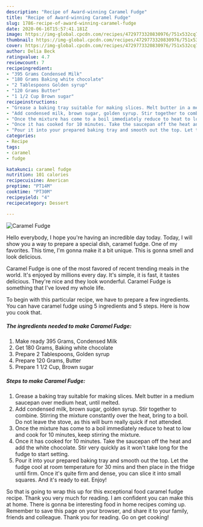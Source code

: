 ```yaml
---
description: "Recipe of Award-winning Caramel Fudge"
title: "Recipe of Award-winning Caramel Fudge"
slug: 1786-recipe-of-award-winning-caramel-fudge
date: 2020-06-16T15:57:41.181Z
image: https://img-global.cpcdn.com/recipes/4729773320830976/751x532cq70/caramel-fudge-recipe-main-photo.jpg
thumbnail: https://img-global.cpcdn.com/recipes/4729773320830976/751x532cq70/caramel-fudge-recipe-main-photo.jpg
cover: https://img-global.cpcdn.com/recipes/4729773320830976/751x532cq70/caramel-fudge-recipe-main-photo.jpg
author: Delia Beck
ratingvalue: 4.7
reviewcount: 7
recipeingredient:
- "395 Grams Condensed Milk"
- "180 Grams Baking white chocolate"
- "2 Tablespoons Golden syrup"
- "120 Grams Butter"
- "1 1/2 Cup Brown sugar"
recipeinstructions:
- "Grease a baking tray suitable for making slices. Melt butter in a medium saucepan over medium heat, until melted."
- "Add condensed milk, brown sugar, golden syrup. Stir together to combine. Stirring the mixture constantly over the heat, bring to a boil. Do not leave the stove, as this will burn really quick if not attended."
- "Once the mixture has come to a boil immediately reduce to heat to low and cook for 10 minutes, keep stirring the mixture."
- "Once it has cooked for 10 minutes. Take the saucepan off the heat and add the white chocolate. Stir very quickly as it won&#39;t take long for the fudge to start setting."
- "Pour it into your prepared baking tray and smooth out the top. Let the fudge cool at room temperature for 30 mins and then place in the fridge until firm. Once it&#39;s quite firm and dense, you can slice it into small squares. And it&#39;s ready to eat. Enjoy!"
categories:
- Recipe
tags:
- caramel
- fudge

katakunci: caramel fudge 
nutrition: 101 calories
recipecuisine: American
preptime: "PT14M"
cooktime: "PT30M"
recipeyield: "4"
recipecategory: Dessert

---
```



![Caramel Fudge](https://img-global.cpcdn.com/recipes/4729773320830976/751x532cq70/caramel-fudge-recipe-main-photo.jpg)

Hello everybody, I hope you're having an incredible day today. Today, I will show you a way to prepare a special dish, caramel fudge. One of my favorites. This time, I'm gonna make it a bit unique. This is gonna smell and look delicious.

Caramel Fudge is one of the most favored of recent trending meals in the world. It's enjoyed by millions every day. It's simple, it is fast, it tastes delicious. They're nice and they look wonderful. Caramel Fudge is something that I've loved my whole life.




To begin with this particular recipe, we have to prepare a few ingredients. You can have caramel fudge using 5 ingredients and 5 steps. Here is how you cook that.

<!--inarticleads1-->

##### The ingredients needed to make Caramel Fudge:

1. Make ready 395 Grams, Condensed Milk
1. Get 180 Grams, Baking white chocolate
1. Prepare 2 Tablespoons, Golden syrup
1. Prepare 120 Grams, Butter
1. Prepare 1 1/2 Cup, Brown sugar




<!--inarticleads2-->

##### Steps to make Caramel Fudge:

1. Grease a baking tray suitable for making slices. Melt butter in a medium saucepan over medium heat, until melted.
1. Add condensed milk, brown sugar, golden syrup. Stir together to combine. Stirring the mixture constantly over the heat, bring to a boil. Do not leave the stove, as this will burn really quick if not attended.
1. Once the mixture has come to a boil immediately reduce to heat to low and cook for 10 minutes, keep stirring the mixture.
1. Once it has cooked for 10 minutes. Take the saucepan off the heat and add the white chocolate. Stir very quickly as it won&#39;t take long for the fudge to start setting.
1. Pour it into your prepared baking tray and smooth out the top. Let the fudge cool at room temperature for 30 mins and then place in the fridge until firm. Once it&#39;s quite firm and dense, you can slice it into small squares. And it&#39;s ready to eat. Enjoy!




So that is going to wrap this up for this exceptional food caramel fudge recipe. Thank you very much for reading. I am confident you can make this at home. There is gonna be interesting food in home recipes coming up. Remember to save this page on your browser, and share it to your family, friends and colleague. Thank you for reading. Go on get cooking!
